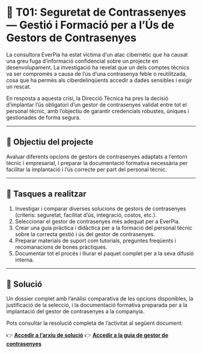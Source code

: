 # 🔐 T01: Seguretat de Contrassenyes — Gestió i Formació per a l’Ús de Gestors de Contrasenyes

La consultora EverPia ha estat víctima d’un atac cibernètic que ha causat una greu fuga d’informació confidencial sobre un projecte en desenvolupament. La investigació ha revelat que un dels comptes tècnics va ser compromès a causa de l’ús d’una contrasenya feble o reutilitzada, cosa que ha permès als ciberdelinqüents accedir a dades sensibles i exigir un rescat.

En resposta a aquesta crisi, la Direcció Tècnica ha pres la decisió d’implantar l’ús obligatori d’un gestor de contrasenyes validat entre tot el personal tècnic, amb l’objectiu de garantir credencials robustes, úniques i gestionades de forma segura.

---

## 🎯 Objectiu del projecte

Avaluar diferents opcions de gestors de contrasenyes adaptats a l’entorn tècnic i empresarial, i preparar la documentació formativa necessària per facilitar la implantació i l’ús correcte per part del personal tècnic.

---

## 🧩 Tasques a realitzar

1. Investigar i comparar diverses solucions de gestors de contrasenyes (criteris: seguretat, facilitat d’ús, integració, costos, etc.).  
2. Seleccionar el gestor de contrasenyes més adequat per a EverPia.  
3. Crear una guia pràctica i didàctica per a la formació del personal tècnic sobre la correcta gestió i ús del gestor de contrasenyes.  
4. Preparar materials de suport com tutorials, preguntes freqüents i recomanacions de bones pràctiques.  
5. Documentar tot el procés i lliurar el paquet complet per a la seva difusió interna.

---

## 📄 Solució

Un dossier complet amb l’anàlisi comparativa de les opcions disponibles, la justificació de la selecció, i la documentació formativa preparada per a la implantació del gestor de contrasenyes a la companyia.

Pots consultar la resolució completa de l’activitat al següent document:

👉 [**Accedir a l’arxiu de solució**](./solució.md)
👉 [**Accedir a la guia de gestor de contrasenyes**](./)
